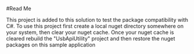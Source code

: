 #Read Me

This project is added to this solution to test the package compatibility with C#. To use this project first create a local nuget directory somewhere on your system, then clear your nuget cache. Once your nuget cache is cleared rebuild the "UsbApiUtility" project and then restore the nuget packages on this sample application